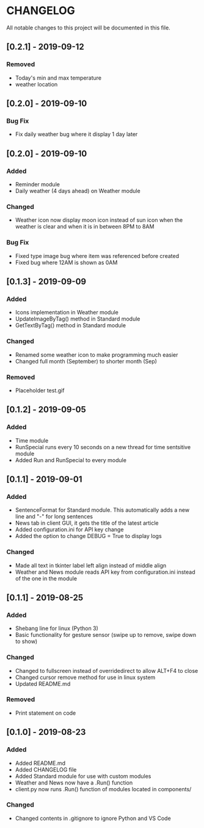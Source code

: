 # CHANGELOG
All notable changes to this project will be documented in this file.

## [0.2.1] - 2019-09-12
### Removed
- Today's min and max temperature
- weather location

## [0.2.0] - 2019-09-10
### Bug Fix
- Fix daily weather bug where it display 1 day later

## [0.2.0] - 2019-09-10
### Added
- Reminder module
- Daily weather (4 days ahead) on Weather module

### Changed
- Weather icon now display moon icon instead of sun icon when the weather is clear and when it is in between 8PM to 8AM

### Bug Fix
- Fixed type image bug where item was referenced before created
- Fixed bug where 12AM is shown as 0AM

## [0.1.3] - 2019-09-09
### Added
- Icons implementation in Weather module
- UpdateImageByTag() method in Standard module
- GetTextByTag() method in Standard module

### Changed
- Renamed some weather icon to make programming much easier
- Changed full month (September) to shorter month (Sep)

### Removed
- Placeholder test.gif

## [0.1.2] - 2019-09-05
### Added
- Time module
- RunSpecial runs every 10 seconds on a new thread for time sentsitive module
- Added Run and RunSpecial to every module

## [0.1.1] - 2019-09-01
### Added
- SentenceFormat for Standard module. This automatically adds a new line and "-" for long sentences
- News tab in client GUI, it gets the title of the latest article
- Added configuration.ini for API key change
- Added the option to change DEBUG = True to display logs

### Changed
- Made all text in tkinter label left align instead of middle align
- Weather and News module reads API key from configuration.ini instead of the one in the module

## [0.1.1] - 2019-08-25
### Added
- Shebang line for linux (Python 3)
- Basic functionality for gesture sensor (swipe up to remove, swipe down to show)

### Changed
- Changed to fullscreen instead of overridedirect to allow ALT+F4 to close
- Changed cursor remove method for use in linux system
- Updated README.md

### Removed
- Print statement on code

## [0.1.0] - 2019-08-23
### Added
- Added README.md
- Added CHANGELOG file
- Added Standard module for use with custom modules
- Weather and News now have a .Run() function
- client.py now runs .Run() function of modules located in components/

### Changed
- Changed contents in .gitignore to ignore Python and VS Code
